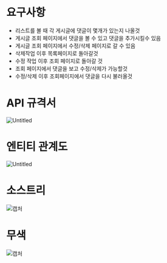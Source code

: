 # 요구사항
- 리스트를 볼 때 각 게시글에 댓글이 몇개가 있는지 나올것
- 게시글 조회 페이지에서 댓글을 볼 수 있고 댓글을 추가시킬수 있음
- 게시글 조회 페이지에서 수정/삭제 페이지로 갈 수 있음
- 삭제작업 이후 목록페이지로 돌아갈것
- 수정 작업 이후 조회 페이지로 돌아갈 것
- 조회 페이지에서 댓글을 보고 수정/삭제가 가능할것
- 수정/삭제 이후 조회페이지에서 댓글을 다시 불러올것

# API 규격서
![Untitled](https://user-images.githubusercontent.com/97961558/182342687-ee797486-7dc6-4810-86ac-6a554d449838.png)

# 엔티티 관계도
![Untitled](https://user-images.githubusercontent.com/97961558/182342605-f684eafa-d769-4e87-9fac-02742b86b6a6.png)

# 소스트리
![캡처](https://user-images.githubusercontent.com/97961558/182351138-57d6f345-d1cb-496d-a465-681d9a44e608.PNG)

# 무색
![캡처](https://user-images.githubusercontent.com/97961558/182351080-dfd916e3-4942-43b6-ac33-fbe3cc77e9a3.PNG)
